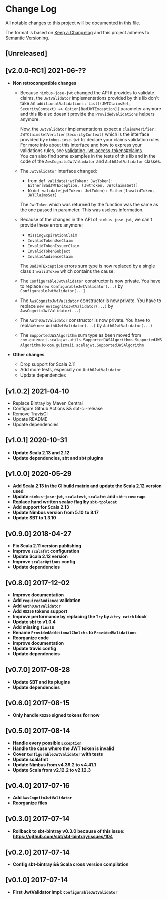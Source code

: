 # Change Log
All notable changes to this project will be documented in this file.

The format is based on [Keep a Changelog](http://keepachangelog.com/)
and this project adheres to [Semantic Versioning](http://semver.org/).

## [Unreleased]

## [v2.0.0-RC1] 2021-06-??

- **Non retrocompatible changes**

  - Because `nimbus-jose-jwt` changed the API it provides to validate claims, the `JwtValidator` implementations provided by this lib don't
    take an `additionalValidations: List[(JWTClaimsSet, SecurityContext) => Option[BadJWTException]]` parameter anymore and this lib
    also doesn't provide the `ProvidedValidations` helpers anymore.
    
    Now, the `JwtValidator` implementations expect a `claimsVerifier: JWTClaimsSetVerifier[SecurityContext]` which is the interface provided by `nimbus-jose-jwt` to
    declare your claims validation rules.    
    For more info about this interface and how to express your validations rules, see [validating-jwt-access-tokens#claims](https://connect2id.com/products/nimbus-jose-jwt/examples/validating-jwt-access-tokens#claims).     
    You can also find some examples in the tests of this lib and in the code of the `AwsCognitoJwtValidator` and `Auth0JwtValidator` classes.

  - The `JwtValidator` interface changed:
      - from  `def validate(jwtToken: JwtToken): Either[BadJWTException, (JwtToken, JWTClaimsSet)]`
      - to    `def validate(jwtToken: JwtToken): Either[InvalidToken, JWTClaimsSet]`     
    
    The `JwtToken` which was returned by the function was the same as the one passed in parameter. This was useless information.

  - Because of the changes in the API of `nimbus-jose-jwt`, we can't provide these errors anymore:
    - `MissingExpirationClaim`
    - `InvalidTokenUseClaim`
    - `InvalidTokenIssuerClaim`
    - `InvalidTokenSubject`
    - `InvalidAudienceClaim`
     
    The `BadJWTException` errors sum type is now replaced by a single class `InvalidToken` which contains the cause.

  - The `ConfigurableJwtValidator` constructor is now private. 
    You have to replace `new ConfigurableJwtValidator(...)` by `ConfigurableJwtValidator(...)`

  - The `AwsCognitoJwtValidator` constructor is now private.
    You have to replace `new AwsCognitoJwtValidator(...)` by `AwsCognitoJwtValidator(...)`

  - The `Auth0JwtValidator` constructor is now private.
    You have to replace `new Auth0JwtValidator(...)` by `Auth0JwtValidator(...)`

  - The `SupportedJWSAlgorithm` sum type as been moved from `com.guizmaii.scalajwt.utils.SupportedJWSAlgorithms.SupportedJWSAlgorithm` to
    `com.guizmaii.scalajwt.SupportedJWSAlgorithm`

- **Other changes**
  
  - Drop support for Scala 2.11
  - Add more tests, especially on `Auth0JwtValidator`
  - Update dependencies

## [v1.0.2] 2021-04-10

- Replace Bintray by Maven Central
- Configure Github Actions && sbt-ci-release
- Remove TravisCI
- Update README
- Update dependencies

## [v1.0.1] 2020-10-31

- **Update Scala 2.13 and 2.12**
- **Update dependencies, sbt and sbt plugins**

## [v1.0.0] 2020-05-29

- **Add Scala 2.13 in the CI build matrix and update the Scala 2.12 version used**
- **Update `nimbus-jose-jwt`, `scalatest`, `scalafmt` and `sbt-scoverage`**
- **Replace hand written scalac flag by `sbt-tpolecat`**
- **Add support for Scala 2.13**
- **Update Nimbus version from 5.10 to 8.17**
- **Update SBT to 1.3.10**

## [v0.9.0] 2018-04-27

- **Fix Scala 2.11 version publishing**
- **Improve `scalafmt` configuration**
- **Update Scala 2.12 version**
- **Improve `scalacOptions` config**
- **Update dependencies**

## [v0.8.0] 2017-12-02

- **Improve documentation**
- **Add `requiredAudience` validation**
- **Add `Auth0JwtValidator`**
- **Add `HS256` tokens support**
- **Improve performance by replacing the `Try` by a `try catch` block**
- **Update sbt to v1.0.4**
- **Add missing `final`s**
- **Rename `ProvidedAdditionalChelcks` to `ProvidedValidations`**
- **Reorganize code**
- **Improve documentation**
- **Update travis config**
- **Update dependencies**

## [v0.7.0] 2017-08-28

- **Update SBT and its plugins**
- **Update dependencies**

## [v0.6.0] 2017-08-15

- **Only handle `RS256` signed tokens for now**

## [v0.5.0] 2017-08-14

- **Handle every possible `Exception`**
- **Handle the case where the JWT token is invalid**
- **Cover `ConfigurableJwtValidator` with tests**
- **Update scalafmt**
- **Update Nimbus from v4.39.2 to v4.41.1**
- **Update Scala from v2.12.2 to v2.12.3**

## [v0.4.0] 2017-07-16

- **Add `AwsCognitoJwtValidator`**
- **Reorganize files**

## [v0.3.0] 2017-07-14

- **Rollback to sbt-bintray v0.3.0 because of this issue: https://github.com/sbt/sbt-bintray/issues/104**

## [v0.2.0] 2017-07-14

- **Config sbt-bintray && Scala cross version compilation**

## [v0.1.0] 2017-07-14

- **First JwtValidator impl: `ConfigurableJwtValidator`**
